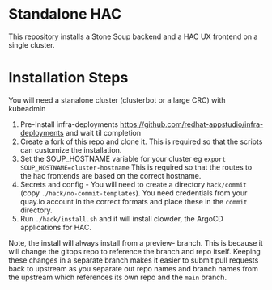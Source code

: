 # Standalone HAC

This repository installs a Stone Soup backend and a HAC UX frontend on a single cluster.

# Installation Steps

You will need a stanalone cluster (clusterbot or a large CRC) with kubeadmin 


1. Pre-Install infra-deployments https://github.com/redhat-appstudio/infra-deployments and wait til completion
2. Create a fork of this repo and clone it. This is required so that the scripts can customize the installation.
3. Set the SOUP_HOSTNAME variable for your cluster eg `export SOUP_HOSTNAME=cluster-hostname` This is required so that the routes to the hac frontends are based on the correct hostname. 
4. Secrets and config - You will need to create a directory `hack/commit`  (copy `./hack/no-commit-templates`).
You need credentials from your quay.io account in the correct formats and place these in the `commit` directory.
4. Run `./hack/install.sh` and it will install clowder, the ArgoCD applications for HAC. 

Note, the install will always install from a preview- branch.
This is because it will change the gitops repo to reference the branch and repo itself.
Keeping these changes in a separate branch makes it easier to submit pull requests back to upstream as you separate out repo names and branch names from the upstream which references its own repo and the `main` branch.






 